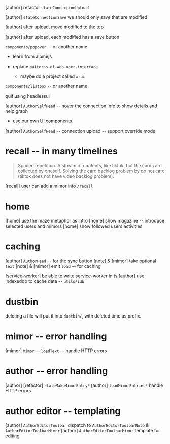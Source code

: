 [author] refactor `stateConnectionUpload`

[author] `stateConnectionSave` we should only save that are modified

[author] after upload, move modified to the top

[author] after upload, each modified has a save button

`components/popover` -- or another name

- learn from alpinejs

- replace `patterns-of-web-user-interface`

  - maybe do a project called `x-ui`

`components/listbox` -- or another name

quit using headlessui

[author] `AuthorSelfHead` -- hover the connection info to show details and help graph

- use our own UI components

[author] `AuthorSelfHead` -- connection upload -- support override mode

# recall -- in many timelines

> Spaced repetition. A stream of contents, like tiktok, but the cards
> are collected by oneself. Solving the card backlog problem by do not
> care (tiktok does not have video backlog problem).

[recall] user can add a mimor into `/recall`

# home

[home] use the maze metaphor as intro
[home] show magazine -- introduce selected users and mimors
[home] show followed users activities

# caching

[author] `AuthorHead` -- for the sync button
[note] & [mimor] take optional `text`
[note] & [mimor] emit `load` -- for caching

[service-worker] be able to write service-worker in ts
[author] use indexeddb to cache data -- `utils/idb`

# dustbin

deleting a file will put it into `dustbin/`, with deleted time as prefix.

# mimor -- error handling

[mimor] `Mimor` -- `loadText` -- handle HTTP errors

# author -- error handling

[author] [refactor] `stateMakeMimorEntry*`
[author] `loadMimorEntries*` handle HTTP errors

# author editor -- templating

[author] `AuthorEditorToolbar` dispatch to `AuthorEditorToolbarNote` & `AuthorEditorToolbarMimor`
[author] `AuthorEditorToolbarMimor` template for editing
